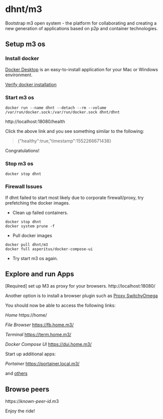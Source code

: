 # dhnt/m3

Bootstrap m3 open system - the platform for collaborating and creating a new generation of applications based on p2p and container technologies.

## Setup m3 os

### Install docker

[Docker Desktop](https://www.docker.com/products/docker-desktop
) is an easy-to-install application for your Mac or Windows environment.

[Verify docker installation](https://docs.docker.com/get-started/)

### Start m3 os 

```
docker run --name dhnt --detach --rm --volume /var/run/docker.sock:/var/run/docker.sock dhnt/dhnt
```

http://localhost:18080/health

Click the above link and you see something similar to the following:
> {"healthy":true,"timestamp":1552266671438}

Congratulations!

### Stop m3 os

```
docker stop dhnt
```

### Firewall Issues

If dhnt failed to start most likely due to corporate firewall/proxy, try prefetching the docker images.

* Clean up failed containers.

```
docker stop dhnt
docker system prune -f
```
* Pull docker images

```
docker pull dhnt/m3
docker full asperitus/docker-compose-ui
```

* Try start m3 os again.


## Explore and run Apps

[Required] set up M3 as proxy for your browsers. http://localhost:18080/

Another option is to install a browser plugin such as [Proxy SwitchyOmega](https://chrome.google.com/webstore/detail/proxy-switchyomega/padekgcemlokbadohgkifijomclgjgif)


You should now be able to access the following links:

<!-- 
```
username: dhnt
password: password
``` -->

_Home_  https://home/

_File Browser_ https://fb.home.m3/

_Terminal_ https://term.home.m3/

_Docker Compose UI_ https://dui.home.m3/

Start up additional apps:

_Portainer_ https://portainer.local.m3/

and [others](https://github.com/dhnt/docker-compose)

## Browse peers

https://_known-peer-id_.m3


Enjoy the ride!